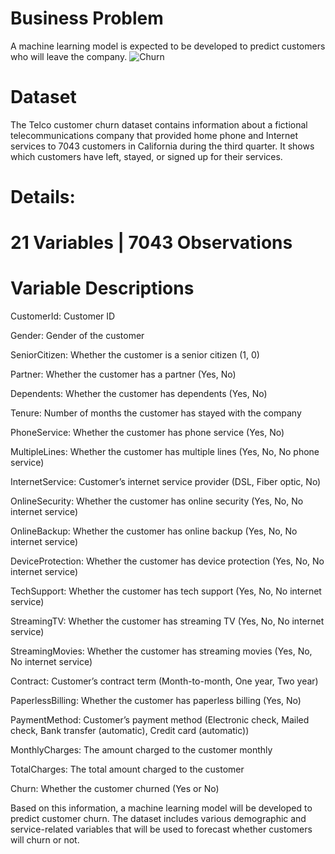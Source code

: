 # Business Problem
A machine learning model is expected to be developed to predict customers who will leave the company.
![Churn](https://github.com/user-attachments/assets/2629e525-20b9-4d4f-a2f8-e76c98158fb7)

# Dataset
The Telco customer churn dataset contains information about a fictional telecommunications company that provided home phone and Internet services to 7043 customers in California during the third quarter. It shows which customers have left, stayed, or signed up for their services.

# Details:

# 21 Variables | 7043 Observations

# Variable Descriptions

 CustomerId: Customer ID

Gender: Gender of the customer

SeniorCitizen: Whether the customer is a senior citizen (1, 0)

Partner: Whether the customer has a partner (Yes, No)

Dependents: Whether the customer has dependents (Yes, No)

Tenure: Number of months the customer has stayed with the company

PhoneService: Whether the customer has phone service (Yes, No)

MultipleLines: Whether the customer has multiple lines (Yes, No, No phone service)

InternetService: Customer’s internet service provider (DSL, Fiber optic, No)

OnlineSecurity: Whether the customer has online security (Yes, No, No internet service)

OnlineBackup: Whether the customer has online backup (Yes, No, No internet service)

DeviceProtection: Whether the customer has device protection (Yes, No, No internet service)

TechSupport: Whether the customer has tech support (Yes, No, No internet service)

StreamingTV: Whether the customer has streaming TV (Yes, No, No internet service)

StreamingMovies: Whether the customer has streaming movies (Yes, No, No internet service)

Contract: Customer’s contract term (Month-to-month, One year, Two year)

PaperlessBilling: Whether the customer has paperless billing (Yes, No)

PaymentMethod: Customer’s payment method (Electronic check, Mailed check, Bank transfer (automatic), Credit card (automatic))

MonthlyCharges: The amount charged to the customer monthly

TotalCharges: The total amount charged to the customer

Churn: Whether the customer churned (Yes or No)


Based on this information, a machine learning model will be developed to predict customer churn. The dataset includes various demographic and service-related variables that will be used to forecast whether customers will churn or not.

